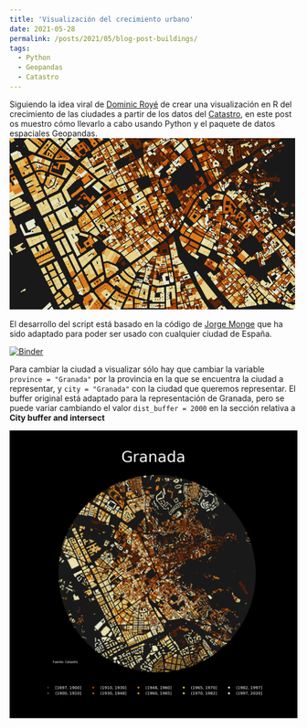 ```yaml
---
title: 'Visualización del crecimiento urbano'
date: 2021-05-28
permalink: /posts/2021/05/blog-post-buildings/
tags:
  - Python
  - Geopandas
  - Catastro
---
```


Siguiendo la idea viral de [Dominic Royé](https://dominicroye.github.io/en/2019/visualize-urban-growth/)
de crear una visualización en R del crecimiento de las ciudades a partir de los datos del
[Catastro](http://www.catastro.meh.es/webinspire/index.html), en este post os muestro cómo llevarlo a cabo usando Python y el paquete
de datos espaciales Geopandas.  
![alt text](/images/posts/Granada_prev.png)  


El desarrollo del script está basado en la código de [Jorge Monge](https://github.com/Jorge-Monge/cadastral_mapping)
que ha sido adaptado para poder ser usado con cualquier ciudad de España.   


[![Binder](https://mybinder.org/badge_logo.svg)](https://mybinder.org/v2/gh/rtalaverag/cadastral_buildings/HEAD)


Para cambiar la ciudad a visualizar sólo hay que cambiar la variable ``` province = "Granada" ```
por la provincia en la que se encuentra la ciudad a representar, y ``` city = "Granada" ```
con la ciudad que queremos representar. El buffer original está adaptado para la
representación de Granada, pero se puede variar cambiando el valor ``` dist_buffer = 2000 ```
en la sección relativa a **City buffer and intersect**  



![alt text](/images/posts/Granada.png)

